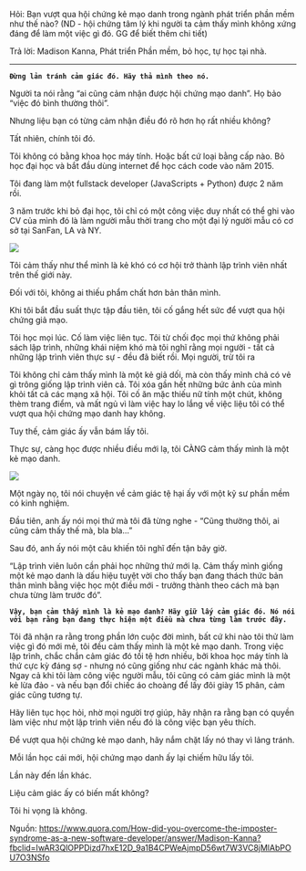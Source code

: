 Hỏi: Bạn vượt qua hội chứng kẻ mạo danh trong ngành phát triển phần mềm như thế nào?
(ND - hội chứng tâm lý khi người ta cảm thấy mình không xứng đáng để làm một việc gì đó. GG để biết thêm chi tiết)

Trả lời: Madison Kanna, Phát triển Phần mềm, bỏ học, tự học tại nhà.


-----



**`Đừng lản tránh cảm giác đó. Hãy thả mình theo nó.`**

Người ta nói rằng “ai cũng cảm nhận được hội chứng mạo danh”. Họ bảo “việc đó bình thường thôi”.

Nhưng liệu bạn có từng cảm nhận điều đó rõ hơn họ rất nhiều không?

Tất nhiên, chính tôi đó.

Tôi không có bằng khoa học máy tính. Hoặc bất cứ loại bằng cấp nào. Bỏ học đại học và bắt đầu dùng internet để học cách code vào năm 2015.

Tôi đang làm một fullstack developer (JavaScripts + Python) được 2 năm rồi.

3 năm trước khi bỏ đại học, tôi chỉ có một công việc duy nhất có thể ghi vào CV của mình đó là làm người mẫu thời trang cho một đại lý người mẫu có cơ sở tại SanFan, LA và NY.

 ![](https://images.viblo.asia/b60be66a-7147-4d15-9cfa-3aabaf28de66.jpg)
 
 Tôi cảm thấy như thể mình là kẻ khó có cơ hội trở thành lập trình viên nhất trên thế giới này.
 
 Đối với tôi, không ai thiếu phẩm chất hơn bản thân mình.
 
 Khi tôi bắt đầu suất thực tập đầu tiên, tôi cố gắng hết sức để vượt qua hội chứng giả mạo.
 
 Tôi học mọi lúc. Cố làm việc liên tục. Tôi từ chối đọc mọi thứ không phải sách lập trình, những khái niệm khó mà tôi nghĩ rằng mọi người - tất cả những lập trình viên thực sự - đều đã biết rồi. Mọi người, trừ tôi ra
 
 Tôi không chỉ cảm thấy mình là một kẻ giả dối, mà còn thấy mình chả có vẻ gì trông giống lập trình viên cả. Tôi xóa gần hết những bức ảnh của mình khỏi tất cả các mạng xã hội. Tôi cố ăn mặc thiếu nữ tính một chút, không thèm trang điểm, và mất ngủ vì làm việc hay lo lắng về việc liệu tôi có thể vượt qua hội chứng mạo danh hay không.
 
 Tuy thế, cảm giác ấy vẫn bám lấy tôi.
 
 Thực sự, càng học được nhiều điều mới lạ, tôi CÀNG cảm thấy mình là một kẻ mạo danh.
 
 ![](https://images.viblo.asia/d714678e-5ab5-4338-83fc-75236cb188a9.jpg)
 
 Một ngày nọ, tôi nói chuyện về cảm giác tệ hại ấy với một kỹ sư phần mềm có kinh nghiệm.
 
 Đầu tiên, anh ấy nói mọi thứ mà tôi đã từng nghe - “Cũng thường thôi, ai cũng cảm thấy thế mà, bla bla...”
 
 Sau đó, anh ấy nói một câu khiến tôi nghĩ đến tận bây giờ.
 
“Lập trình viên luôn cần phải học những thứ mới lạ. Cảm thấy mình giống một kẻ mạo danh là dấu hiệu tuyệt vời cho thấy bạn đang thách thức bản thân mình bằng việc học một điều mới - trưởng thành theo cách mà bạn chưa từng làm trước đó”.

**`Vậy, bạn cảm thấy mình là kẻ mạo danh? Hãy giữ lấy cảm giác đó. Nó nói với bạn rằng bạn đang thực hiện một điều mà chưa từng làm trước đây.`**

Tôi đã nhận ra rằng trong phần lớn cuộc đời mình, bất cứ khi nào tôi thử làm việc gì đó mới mẻ, tôi đều cảm thấy mình là một kẻ mạo danh. Trong việc lập trình, chắc chắn cảm giác đó tồi tệ hơn nhiều, bởi khoa học máy tính là thứ cực kỳ đáng sợ - nhưng nó cũng giống như các ngành khác mà thôi. Ngay cả khi tôi làm công việc người mẫu, tôi cũng có cảm giác mình là một kẻ lừa đảo - và nếu bạn đổi chiếc áo choàng để lấy đôi giày 15 phân, cảm giác cũng tương tự.

Hãy liên tục học hỏi, nhờ mọi người trợ giúp, hãy nhận ra rằng bạn có quyền làm việc như một lập trình viên nếu đó là công việc bạn yêu thích.

Để vượt qua hội chứng kẻ mạo danh, hãy nắm chặt lấy nó thay vì lảng tránh.

Mỗi lần học cái mới, hội chứng mạo danh ấy lại chiếm hữu lấy tôi.

Lần này đến lần khác.

Liệu cảm giác ấy có biến mất không?

Tôi hi vọng là không.

Nguồn: https://www.quora.com/How-did-you-overcome-the-imposter-syndrome-as-a-new-software-developer/answer/Madison-Kanna?fbclid=IwAR3QlOPPDizd7hxE12D_9a1B4CPWeAjmpD56wt7W3VC8jMlAbPOU7O3NSfo